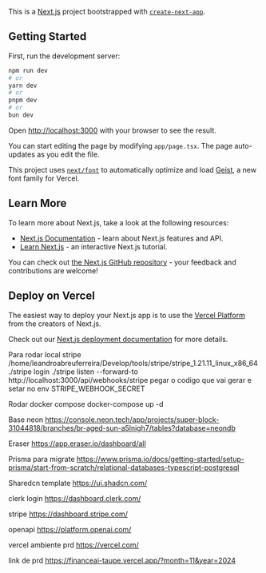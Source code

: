 This is a [Next.js](https://nextjs.org) project bootstrapped with [`create-next-app`](https://nextjs.org/docs/app/api-reference/cli/create-next-app).

## Getting Started

First, run the development server:

```bash
npm run dev
# or
yarn dev
# or
pnpm dev
# or
bun dev
```

Open [http://localhost:3000](http://localhost:3000) with your browser to see the result.

You can start editing the page by modifying `app/page.tsx`. The page auto-updates as you edit the file.

This project uses [`next/font`](https://nextjs.org/docs/app/building-your-application/optimizing/fonts) to automatically optimize and load [Geist](https://vercel.com/font), a new font family for Vercel.

## Learn More

To learn more about Next.js, take a look at the following resources:

- [Next.js Documentation](https://nextjs.org/docs) - learn about Next.js features and API.
- [Learn Next.js](https://nextjs.org/learn) - an interactive Next.js tutorial.

You can check out [the Next.js GitHub repository](https://github.com/vercel/next.js) - your feedback and contributions are welcome!

## Deploy on Vercel

The easiest way to deploy your Next.js app is to use the [Vercel Platform](https://vercel.com/new?utm_medium=default-template&filter=next.js&utm_source=create-next-app&utm_campaign=create-next-app-readme) from the creators of Next.js.

Check out our [Next.js deployment documentation](https://nextjs.org/docs/app/building-your-application/deploying) for more details.

Para rodar local stripe
/home/leandroabreuferreira/Develop/tools/stripe/stripe_1.21.11_linux_x86_64
./stripe login
./stripe listen --forward-to http://localhost:3000/api/webhooks/stripe
pegar o codigo que vai gerar e setar no env STRIPE_WEBHOOK_SECRET

Rodar docker compose
docker-compose up -d

Base neon
https://console.neon.tech/app/projects/super-block-31044818/branches/br-aged-sun-a5lnigh7/tables?database=neondb

Eraser
https://app.eraser.io/dashboard/all

Prisma para migrate
https://www.prisma.io/docs/getting-started/setup-prisma/start-from-scratch/relational-databases-typescript-postgresql

Sharedcn template
https://ui.shadcn.com/

clerk login
https://dashboard.clerk.com/

stripe
https://dashboard.stripe.com/

openapi
https://platform.openai.com/

vercel ambiente prd
https://vercel.com/

link de prd
https://financeai-taupe.vercel.app/?month=11&year=2024
